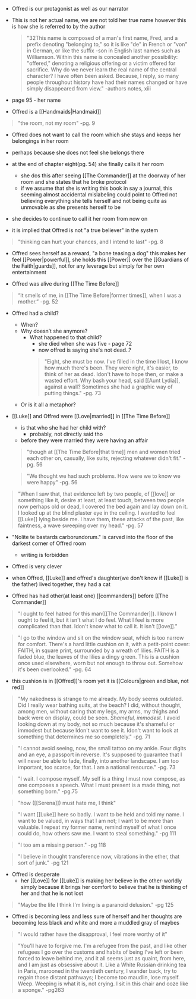 - Offred is our protagonist as well as our narrator
- This is not her actual name, we are not told her true name however this is how she is referred to by the author
	>"32This name is composed of a man's first name, Fred, and a prefix denoting "belonging to," so it is like "de" in French or "von" in German, or like the suffix -son in English last names such as Williamson. Within this name is concealed another possibility: "offered," denoting a religious offering or a victim offered for sacrifice.
	>Why do we never learn the real name of the central character? I have often been asked. Because, I reply, so many people throughout history have had their names changed or have simply disappeared from view." 
	>-authors notes, xiii

- page 95 - her name

- Offred is a [[Handmaids|Handmaid]]

> "the room, not my room"
> -pg. 9

- Offred does not want to call the room which she stays and keeps her belongings in her room
- perhaps because she does not feel she belongs there
- at the end of chapter eight(pg. 54) she finally calls it her room
	- she dos this after seeing [[The Commander]] at the doorway of her room and she states that he broke protocol
	- if we assume that she is writing this book in say a journal, this seeming almost accidental mislabeling could point to Offred not believing everything she tells herself and not being quite as unmovable as she presents herself to be
- she decides to continue to call it her room from now on

- it is implied that Offred is not "a true believer" in the system

> "thinking can hurt your chances, and I intend to last"
> -pg. 8

- Offred sees herself as a reward, "a bone teasing a dog" this makes her feel [[Power|powerful]], she holds this [[Power]] over the [[Guardians of the Faith|guards]], not for any leverage but simply for her own entertainment

- Offred was alive during [[The Time Before]]

>“It smells of me, in [[The Time Before|former times]], when I was a mother.”
> -pg. 52

- Offred had a child? 
	- When?
	- Why doesn’t she anymore? 
		- What happened to that child?
			- she died when she was five - page 72
			- now offred is saying she's not dead..?
			>"Eight, she must be now. I've filled in the time I lost, I know how much there's been. They were right, it's easier, to think of her as dead. Idon't have to hope then, or make a wasted effort. Why bash your head, said [[Aunt Lydia]], against a wall? Sometimes she had a graphic way of putting things."
			> -pg. 73
	- Or is it all a metaphor?

- [[Luke]] and Offred were [[Love|married]] in [[The Time Before]]
	- is that who she had her child with?
		- probably, not directly said tho
	- before they were married they were having an affair

	>"though at [[The Time Before|that time]] men and women tried each other on, casually, like suits, rejecting whatever didn't fit."
	> -pg. 56

	>"We thought we had such problems. How were we to know we were happy"
	> -pg. 56

>"When I saw that, that evidence left by two people, of [[love]] or something like it, desire at least, at least touch, between two people now perhaps old or dead, I covered the bed again and lay down on it. I looked up at the blind plaster eye in the ceiling. I wanted to feel [[Luke]] lying beside me. I have them, these attacks of the past, like faintness, a wave sweeping over my head."
> -pg. 57

- "Nolite te bastards carborundorum." is carved into the floor of the darkest corner of Offred room
	- writing is forbidden

- Offred is very clever

- when Offred, [[Luke]] and offred's daughter(we don't know if [[Luke]] is the father) lived together, they had a cat

- Offred has had other(at least one) [[commanders]] before [[The Commander]]

>"I ought to feel hatred for this man([[The Commander]]). I know I ought to feel it, but it isn't what I do feel. What I feel is more complicated than that. Idon't know what to call it. It isn't [[love]]."

>"I go to the window and sit on the window seat, which is too narrow for comfort. There's a hard little cushion on it, with a petit-point cover: FAITH, in square print, surrounded by a wreath of lilies. FAITH is a faded blue, the leaves of the lilies a dingy green. This is a cushion once used elsewhere, worn but not enough to throw out. Somehow it's been overlooked."
> -pg. 64

- this cushion is in [[Offred]]'s room yet it is [[Colours|green and blue, not red]]

>"My nakedness is strange to me already. My body seems outdated. Did I really wear bathing suits, at the beach? I did, without thought, among men, without caring that my legs, my arms, my thighs and back were on display, could be seen. *Shameful, immodest.* I avoid looking down at my body, not so much because it's shameful or immodest but because Idon't want to see it. Idon't want to look at something that determines me so completely."
> -pg. 71

>"I cannot avoid seeing, now, the small tattoo on my ankle. Four digits and an eye, a passport in reverse. It's supposed to guarantee that I will never be able to fade, finally, into another landscape. I am too important, too scarce, for that. I am a national resource."
> -pg. 73

>"I wait. I compose myself. My self is a thing I must now compose, as one composes a speech. What I must present is a made thing, not something born."
>-pg.75

>"how ([[Serena]]) must hate me, I think"

>"I want [[Luke]] here so badly. I want to be held and told my name. I want to be valued, in ways that I am not; I want to be more than valuable. I repeat my former name, remind myself of what I once could do, how others saw me.
>I want to steal something."
> -pg 111

>"I too am a missing person."
> -pg 118

>"I believe in thought transference now, vibrations in the ether, that sort of junk."
> -pg 121
- Offred is desperate
	- her [[Love]] for [[Luke]] is making her believe in the other-worldly simply because it brings her comfort to believe that he is thinking of her and that he is not lost

>"Maybe the life I think I'm living is a paranoid delusion."
> -pg 125
- Offred is becoming less and less sure of herself and her thoughts are becoming less black and white and more a muddled gray of maybes

>"I would rather have the disapproval, I feel more worthy of it"

>"You'll have to forgive me. I'm a refugee from the past, and like other refugees I go over the customs and habits of being I've left or been forced to leave behind me, and it all seems just as quaint, from here, and I am just as obsessive about it. Like a White Russian drinking tea in Paris, marooned in the twentieth century, I wander back, try to regain those distant pathways; I become too maudlin, lose myself. Weep. Weeping is what it is, not crying. I sit in this chair and ooze like a sponge."
> -pg263